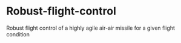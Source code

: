 # Robust-flight-control
Robust flight control of a highly agile air-air missile for a given flight condition
